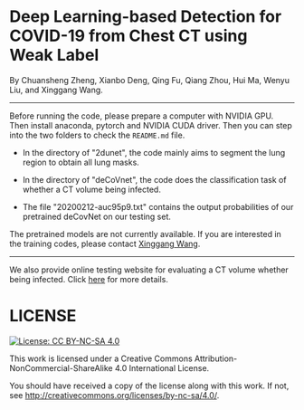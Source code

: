# Deep Learning-based Detection for COVID-19 from Chest CT using Weak Label

By Chuansheng Zheng, Xianbo Deng, Qing Fu, Qiang Zhou, Hui Ma, Wenyu Liu, and Xinggang Wang.

<hr>

Before running the code, please prepare a computer with NVIDIA GPU. Then install anaconda, pytorch and NVIDIA CUDA driver. Then you can step into the two folders to check the `README.md` file.

- In the directory of "2dunet", the code mainly aims to segment the lung region to obtain all lung masks.
- In the directory of "deCoVnet", the code does the classification task of whether a CT volume being infected.

- The file "20200212-auc95p9.txt" contains the output probabilities of our pretrained deCovNet on our testing set.

The pretrained models are not currently available. If you are interested in the training codes, please contact [Xinggang Wang](mailto:xgwang@hust.edu.cn).

<hr>

We also provide online testing website for evaluating a CT volume whether being infected. Click [here](http://39.100.61.27) for more details.


# LICENSE

[![License: CC BY-NC-SA 4.0](https://img.shields.io/badge/License-CC%20BY--NC--SA%204.0-lightgrey.svg)](https://creativecommons.org/licenses/by-nc-sa/4.0/)

This work is licensed under a
Creative Commons Attribution-NonCommercial-ShareAlike 4.0 International License.

You should have received a copy of the license along with this
work. If not, see <http://creativecommons.org/licenses/by-nc-sa/4.0/>.


